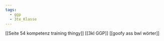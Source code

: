 ```yaml
---
tags:
  - ggp
  - 3te_Klasse
---
```

[[Seite 54 kompetenz training thingy]]
[[3kl GGP]]
[[goofy ass bwl wörter]]